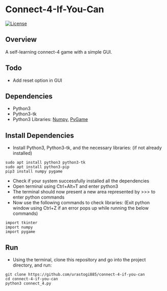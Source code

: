 # Connect-4-If-You-Can
[![License](https://img.shields.io/badge/License-MIT-blue.svg)](https://github.com/urastogi885/connect-4-if-you-can/blob/master/LICENSE)

## Overview
A self-learning connect-4 game with a simple GUI.

## Todo
- Add reset option in GUI

## Dependencies

- Python3
- Python3-tk
- Python3 Libraries: [Numpy](https://numpy.org/), [PyGame](https://www.pygame.org/wiki/GettingStarted)

## Install Dependencies

- Install Python3, Python3-tk, and the necessary libraries: (if not already installed)
````
sudo apt install python3 python3-tk
sudo apt install python3-pip
pip3 install numpy pygame
````

- Check if your system successfully installed all the dependencies
- Open terminal using Ctrl+Alt+T and enter python3
- The terminal should now present a new area represented by >>> to enter python commands
- Now use the following commands to check libraries: (Exit python window using Ctrl+Z if an error pops up while
running the below commands)
````
import tkinter
import numpy
import pygame
````

## Run

- Using the terminal, clone this repository and go into the project directory, and run:
````
git clone https://github.com/urastogi885/connect-4-if-you-can
cd connect-4-if-you-can
python3 connect_4.py
````
